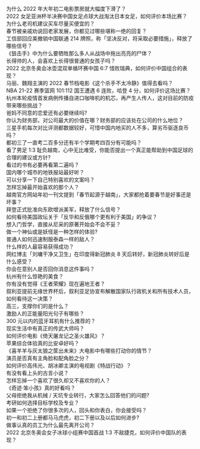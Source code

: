 为什么 2022 年大年初二电影票房就大幅度下滑了？  
2022 女足亚洲杯半决赛中国女足点球大战淘汰日本女足，如何评价本场比赛？  
为什么老司机建议买车尽量买便宜的？  
春节被亲戚劝说回老家发展，你都见过哪些堪称一绝的回复？  
工信部回应美撤销中国联通 214 牌照，称「坚决反对，将采取必要措施」，释放了哪些信号？  
《狙击手》中为什么要牺牲那么多人从战场中拖出亮亮的尸体？  
长得帅的人，会喜欢上长得很普通的女孩子吗？  
2022 北京冬奥会冰壶混双单循环赛中国 6:7 惜败瑞典，如何评价中国组合的表现？  
马丽、魏翔主演的 2022 春节档电影《这个杀手不太冷静》值得去看吗？  
NBA 21-22 赛季篮网 101:112 国王遭遇 6 连败，哈登 4 分，如何评价这场比赛？  
杭州本轮疫情首发病例传播自进口咖啡机的机芯，再产生人传人，这对目前的防疫带来哪些挑战？  
爸妈不同意的恋爱还有必要继续吗?  
你认为财务部，对公司最大的价值在哪？财务部的应该处在公司的什么地位？  
三星手机每次对比评测都数据较好，可惜中国内地买的人不多，算劣币驱逐良币吗？  
都初三了一直考二百多分还有半个学期考四百分有可能吗？  
看了男足 1:3 耻负越南，心中无比难受，你能否提出一个真正能帮助到中国足球的合理的建议或方针?  
看过的书有必要再看第二遍吗？  
国内哪个城市的地铁报站最好听？  
可以分享一下自己特别喜欢的文案吗？  
怎样忘掉最开始喜欢的那个人？  
越南官方网站年初一刊文提到「春节起源于越南」，大家都抢着要春节是好事还是坏事？  
拜登正式批准向东欧增派美军，释放了什么信号？  
如何看待美国政坛关于「反华和反俄哪个更有利于美国」的争议？  
想入门哲学，直接从尼采的原著开始会不会不妥？  
做一个神仙或是妖怪是一种怎样的体验?  
普通人如何迅速制服泰森一样的敌人？  
什么样的人最容易获得成功？  
网红博主「刘墉干净又卫生」在印度得新冠肺炎 8 天后转好，新冠肺炎转好后是什么感受？  
你会在意别人是否回你消息这件事吗？  
杭州有什么惊艳的美食？  
你有没有觉得《王者荣耀》现在遍地王者？  
叙利亚提前无缘世界杯后，叙利亚足协宣布解散国家队行政机关和所有技术人员，如何看待这一决策？  
高三，支撑你们的是什么？  
激励人的正能量阳光句子有哪些？  
300 元以内的蓝牙耳机有什么推荐的？  
现实生活中有真正的传武大师吗？  
如何评价电影《倚天屠龙记之圣火雄风》？  
苹果综合体验真的比安卓好吗？  
《喜羊羊与灰太狼之筐出未来》大电影中有哪些打动你的情节？  
演员是否真有主角脸和配角脸之分？  
如何评价高伟光、胡冰卿主演的电视剧《特战行动》？  
有没有看上头的古言小说？  
怎样忘掉一个喜欢了很久却又不喜欢你的人？  
《奇迹·笨小孩》真的好看吗？  
父母拒绝我从机械 / 天坑专业转行，大家怎么回答他们的问题?  
考研如何选择目标学校及专业？  
如果一个拒绝了你很多次的人，回头和你表白，你会接受吗？  
初一和初二上册都马马虎虎，初二下册以及以后如何进步?  
做事认真的员工为什么最先离开公司？  
2022 北京冬奥会女子冰球小组赛中国首战 1:3 不敌捷克，如何评价中国队的表现？  
